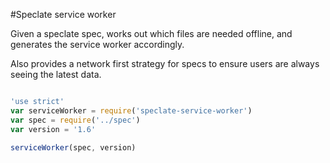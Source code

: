 #Speclate service worker


Given a speclate spec, works out which files are needed offline, and generates the service worker accordingly.

Also provides a network first strategy for specs to ensure users are always seeing the latest data.


```js

'use strict'
var serviceWorker = require('speclate-service-worker')
var spec = require('../spec')
var version = '1.6'

serviceWorker(spec, version)

```